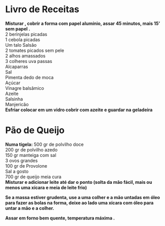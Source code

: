 <H1>Livro de Receitas</H1>

<b>Misturar , cobrir a forma com papel alumínio, assar 45 minutos, mais 15’ sem papel .</b><br>
2 berinjelas picadas<br>
1 cebola picadas<br>
Um talo Salsão<br>
2 tomates picados sem pele<br>
2 alhos amassados<br>
3 colheres uva passas <br>
Alcaparras<br>
Sal<br>
Pimenta dedo de moca<br>
Açúcar<br>
Vinagre balsâmico<br>
Azeite<br>
Salsinha<br>
Manjericão<br>
<b>Esfriar colocar em um vidro cobrir com azeite e guardar na geladeira</b>


<H1>Pão de Queijo</H1>
<B>Numa tigela:</B>
500 gr de polvilho doce<br>
200 gr de polvilho azedo<br>
150 gr manteiga com sal<br>
3 ovos grandes<br>
100 gr de Provolone<br>
Sal a gosto<br>
700 gr de queijo meia cura<br>
<b>Misturar e adicionar leite até dar o ponto (solta da mão fácil, mais ou menos uma xícara e meia de leite frio)<br>

Se a massa estiver grudenta,  use a uma colher e a mão untadas em óleo para fazer as bolas na forma, deixe ao lado uma xícara com óleo para untar a mão e a colher.<br>

Assar em forno bem quente, temperatura máxima .</b>
